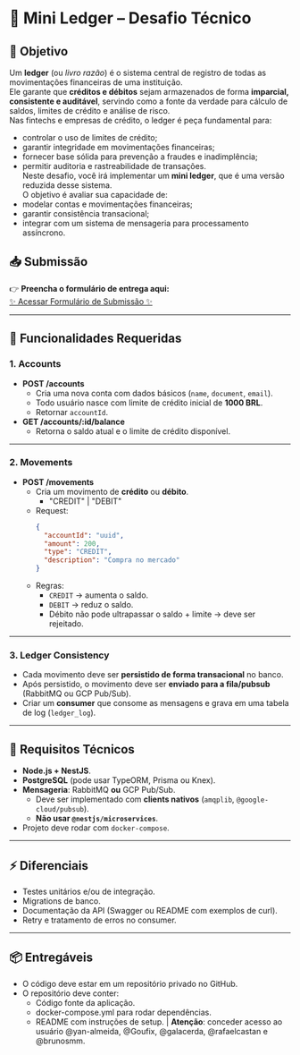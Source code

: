 # 📘 Mini Ledger – Desafio Técnico

## 🎯 Objetivo

Um **ledger** (ou _livro razão_) é o sistema central de registro de todas as movimentações financeiras de uma instituição.  
Ele garante que **créditos e débitos** sejam armazenados de forma **imparcial, consistente e auditável**, servindo como a fonte da verdade para cálculo de saldos, limites de crédito e análise de risco.  
Nas fintechs e empresas de crédito, o ledger é peça fundamental para:

- controlar o uso de limites de crédito;
- garantir integridade em movimentações financeiras;
- fornecer base sólida para prevenção a fraudes e inadimplência;
- permitir auditoria e rastreabilidade de transações.  
  Neste desafio, você irá implementar um **mini ledger**, que é uma versão reduzida desse sistema.  
  O objetivo é avaliar sua capacidade de:
- modelar contas e movimentações financeiras;
- garantir consistência transacional;
- integrar com um sistema de mensageria para processamento assíncrono.

## 📥 Submissão

👉 **Preencha o formulário de entrega aqui:**  
[✨ Acessar Formulário de Submissão ✨](https://forms.office.com/r/2rcaxQQxCJ)

---

## 📐 Funcionalidades Requeridas

### 1. Accounts

- **POST /accounts**
  - Cria uma nova conta com dados básicos (`name`, `document`, `email`).
  - Todo usuário nasce com limite de crédito inicial de **1000 BRL**.
  - Retornar `accountId`.
- **GET /accounts/:id/balance**
  - Retorna o saldo atual e o limite de crédito disponível.

---

### 2. Movements

- **POST /movements**
  - Cria um movimento de **crédito** ou **débito**.
    - "CREDIT" | "DEBIT"
  - Request:
    ```json
    {
      "accountId": "uuid",
      "amount": 200,
      "type": "CREDIT",
      "description": "Compra no mercado"
    }
    ```
  - Regras:
    - `CREDIT` → aumenta o saldo.
    - `DEBIT` → reduz o saldo.
    - Débito não pode ultrapassar o saldo + limite → deve ser rejeitado.

---

### 3. Ledger Consistency

- Cada movimento deve ser **persistido de forma transacional** no banco.
- Após persistido, o movimento deve ser **enviado para a fila/pubsub** (RabbitMQ ou GCP Pub/Sub).
- Criar um **consumer** que consome as mensagens e grava em uma tabela de log (`ledger_log`).

---

## 🚧 Requisitos Técnicos

- **Node.js + NestJS**.
- **PostgreSQL** (pode usar TypeORM, Prisma ou Knex).
- **Mensageria**: RabbitMQ **ou** GCP Pub/Sub.
  - Deve ser implementado com **clients nativos** (`amqplib`, `@google-cloud/pubsub`).
  - **Não usar `@nestjs/microservices`**.
- Projeto deve rodar com `docker-compose`.

---

## ⚡ Diferenciais

- Testes unitários e/ou de integração.
- Migrations de banco.
- Documentação da API (Swagger ou README com exemplos de curl).
- Retry e tratamento de erros no consumer.

---

## 📦 Entregáveis

- O código deve estar em um repositório privado no GitHub.
- O repositório deve conter:
  - Código fonte da aplicação.
  - docker-compose.yml para rodar dependências.
  - README com instruções de setup.
    | **Atenção**: conceder acesso ao usuário @yan-almeida, @Goufix, @galacerda, @rafaelcastan e @brunosmm.
